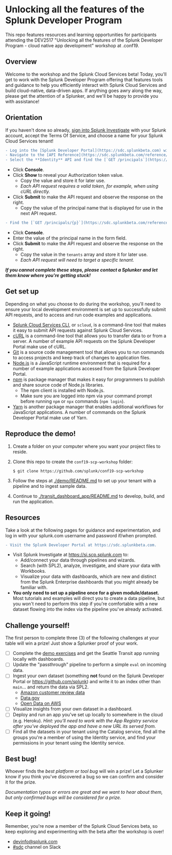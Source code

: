 # Unlocking all the features of the Splunk Developer Program

This repo features resources and learning opportunities for participants attending the DEV2517 "Unlocking all the features of the Splunk Developer Program - cloud native app development" workshop at .conf19.


## Overview

Welcome to the workshop and the Splunk Cloud Services beta! Today, you'll get to work with the Splunk Developer Program offering that features tools and guidance to help you efficiently interact with Splunk Cloud Services and build cloud-native, data-driven apps. If anything goes awry along the way, please get the attention of a Splunker, and we'll be happy to provide you with assistance!

## Orientation
If you haven't done so already, [sign into Splunk Investigate](https://si.scp.splunk.com) with your Splunk account, accept the Terms Of Service, and choose a name for your Splunk Cloud Services tenant!

```diff
- Log into the [Splunk Developer Portal](https://sdc.splunkbeta.com) with your splunk.com credentials.
- Navigate to the [API Reference](https://sdc.splunkbeta.com/reference/) page.
- Select the **Identity** API and find the [`GET /principals`](https://sdc.splunkbeta.com/reference/api/identity/v2beta1#endpoint-listPrincipals) endpoint.
```
- Click **Console**. 
- Click **Show** to reveal your Authorization token value.
  - Copy the value and store it for later use.
  - *Each API request requires a valid token, for example, when using cURL directly.*
- Click **Submit** to make the API request and observe the response on the right.
  - Copy the value of the principal name that is displayed for use in the next API request.
```diff
- Find the [`GET /principals/{p}`](https://sdc.splunkbeta.com/reference/api/identity/v2beta1#endpoint-getPrincipal) endpoint.
```
- Click **Console**.
- Enter the value of the principal name in the form field. 
- Click **Submit** to make the API request and observe the response on the right.
  - Copy the value in the `tenants` array and store it for later use.
  - *Each API request will need to target a specific tenant.*

***If you cannot complete these steps, please contact a Splunker and let them know where you're getting stuck!***

## Get set up

Depending on what you choose to do during the workshop, you'll need to ensure your local development environment is set up to successfully submit API requests, and to access and run code examples and applications.

- [Splunk Cloud Services CLI](https://github.com/splunk/splunk-cloud-sdk-go/tree/master/cmd/scloud), or `scloud`, is a command-line tool that makes it easy to submit API requests against Splunk Cloud Services.
- [cURL](https://curl.haxx.se/dlwiz/?type=bin) is a command-line tool that allows you to transfer data to or from a server. A number of example API requests on the Splunk Developer Portal make use of cURL. 
- [Git](https://git-scm.com/book/en/v2/Getting-Started-Installing-Git) is a source code management tool that allows you to run commands to access projects and keep track of changes to application files.
- [Node.js](https://nodejs.org) is a JavaScript runtime environment that is required for a number of example applications accessed from the Splunk Developer Portal.
- [npm](https://www.npmjs.com/) is package manager that makes it easy for programmers to publish and share source code of Node.js libraries.
  - The npm client is installed with Node.js. 
  - Make sure you are logged into npm via your command prompt before running `npm` or `npx` commands (`npm login`).
- [Yarn](https://yarnpkg.com/en/docs/install) is another package manager that enables additional workflows for JavaScript applications. A number of commands on the Splunk Developer Portal make use of Yarn. 

## Reproduce the demo!

1. Create a folder on your computer where you want your project files to reside.

2. Clone this repo to create the `conf19-scp-workshop` folder:
    ``` 
    $ git clone https://github.com/splunk/conf19-scp-workshop
    ```

3. Follow the steps at [./demo/README.md](https://github.com/splunk/conf19-scp-workshop/blob/master/demo/README.md) to set up your tenant with a pipeline and to ingest sample data.

4. Continue to [./transit_dashboard_app/README.md](https://github.com/splunk/conf19-scp-workshop/blob/master/transit_dashboard_app/README.md) to develop, build, and run the application.

## Resources

Take a look at the following pages for guidance and experimentation, and log in with your splunk.com username and password if/when prompted.

```diff
- Visit the Splunk Developer Portal at https://sdc.splunkbeta.com.
```
- Visit Splunk Investigate at https://si.scp.splunk.com to:
  - Add/connect your data through pipelines and wizards.
  - Search (with SPL2), analyze, investigate, and share your data with Workbooks.
  - Visualize your data with dashboards, which are new and distinct from the Splunk Enterprise dashboards that you might already be familiar with.
- **You only need to set up a pipeline once for a given module/dataset.** 
  Most tutorials and examples will direct you to create a data pipeline, but you won't need to perform this step if you're comfortable with a new dataset flowing into the index via the pipeline you've already activated.


## Challenge yourself!

The first person to complete three (3) of the following challenges at your table will win a prize! Just show a Splunker proof of your work.
- [ ] Complete the [demo exercises](https://github.com/splunk/conf19-scp-workshop/tree/master/demo) and get the Seattle Transit app running locally with dashboards.
- [ ] Update the "passthrough" pipeline to perform a simple `eval` on incoming data.
- [ ] Ingest your own dataset (something **not** found on the Splunk Developer Portal or https://github.com/splunk) and write it to an index other than `main`... and return the data via SPL2.
  - [Amazon customer review data](https://s3.amazonaws.com/amazon-reviews-pds/readme.html)
  - [Data.gov](https://www.data.gov/)
  - [Open Data on AWS](https://registry.opendata.aws/)
- [ ] Visualize insights from your own dataset in a dashboard.
- [ ] Deploy and run an app you've set up locally to somewhere in the cloud (e.g. Heroku). *Hint: you'll need to work with the App Registry service after you've deployed the app and have a new URL its served from.*
- [ ] Find all the datasets in your tenant using the Catalog service, find all the groups you're a member of using the Identity service, and find your permissions in your tenant using the Identity service.

## Best bug!

Whoever finds the *best platform or tool bug* will win a prize! Let a Splunker know if you think you've discovered a bug so we can confirm and consider it for the prize.

*Documentation typos or errors are great and we want to hear about them, but only confirmed bugs will be considered for a prize.*

## Keep it going!

Remember, you're now a member of the Splunk Cloud Services beta, so keep exploring and experimenting with the beta after the workshop is over! 
- <devinfo@splunk.com>
- [#sdc](https://splunkdevplatform.slack.com/messages/CD44RNV7G) channel on Slack
